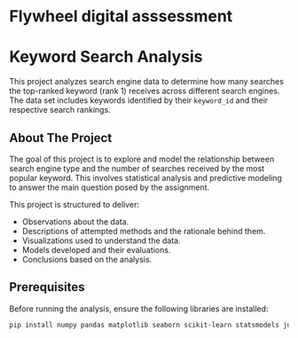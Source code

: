 # Flywheel digital asssessment

# Keyword Search Analysis

This project analyzes search engine data to determine how many searches the top-ranked keyword (rank 1) receives across different search engines. The data set includes keywords identified by their `keyword_id` and their respective search rankings.

## About The Project

The goal of this project is to explore and model the relationship between search engine type and the number of searches received by the most popular keyword. This involves statistical analysis and predictive modeling to answer the main question posed by the assignment.



This project is structured to deliver:
- Observations about the data.
- Descriptions of attempted methods and the rationale behind them.
- Visualizations used to understand the data.
- Models developed and their evaluations.
- Conclusions based on the analysis.

## Prerequisites

Before running the analysis, ensure the following libraries are installed:
```bash
pip install numpy pandas matplotlib seaborn scikit-learn statsmodels jupyter
